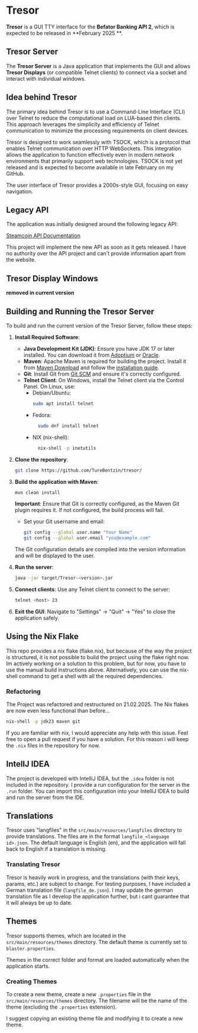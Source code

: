# Tresor

**Tresor** is a GUI TTY interface for the **Befator Banking API 2**, which is expected to be released in **February 2025
**.

## Tresor Server

The **Tresor Server** is a Java application that implements the GUI and allows **Tresor Displays** (or compatible Telnet
clients) to connect via a socket and interact with individual windows.

## Idea behind Tresor

The primary idea behind Tresor is to use a Command-Line Interface (CLI) over Telnet to reduce the computational load on
LUA-based thin clients. This approach leverages the simplicity and efficiency of Telnet communication to minimize the
processing requirements on client devices.

Tresor is designed to work seamlessly with TSOCK, which is a protocol that enables Telnet communication over HTTP
WebSockets. This integration allows the application to function effectively even in modern network environments that
primarily support web technologies. TSOCK is not yet released and is expected to become available in late February on my
GitHub.

The user interface of Tresor provides a 2000s-style GUI, focusing on easy navigation.

## Legacy API

The application was initially designed around the following legacy API:

[Steamcoin API Documentation](http://befator.befatorinc.de:8932/index.php/Steamcoin_API_Documentation)

This project will implement the new API as soon as it gets released. I have no authority over the API project and can't
provide information apart from the website.

## Tresor Display Windows

**removed in current version**

## Building and Running the Tresor Server

To build and run the current version of the Tresor Server, follow these steps:

1. **Install Required Software**:
    - **Java Development Kit (JDK)**: Ensure you have JDK 17 or later installed. You can download it
      from [Adoptium](https://adoptium.net/) or [Oracle](https://www.oracle.com/java/technologies/downloads/).
    - **Maven**: Apache Maven is required for building the project. Install it
      from [Maven Download](https://maven.apache.org/download.cgi) and follow
      the [installation guide](https://maven.apache.org/install.html).
    - **Git**: Install Git from [Git SCM](https://git-scm.com/downloads) and ensure it's correctly configured.
    - **Telnet Client**: On Windows, install the Telnet client via the Control Panel. On Linux, use:
        - Debian/Ubuntu:
          ```bash
          sudo apt install telnet
          ```
        - Fedora:
          ```bash
            sudo dnf install telnet
            ```
        - NIX (nix-shell):
          ```bash
            nix-shell -p inetutils
          ```

2. **Clone the repository**:
   ```bash
   git clone https://github.com/TureBentzin/tresor/
   ```

3. **Build the application with Maven**:
   ```bash
   mvn clean install
   ```
   **Important**: Ensure that Git is correctly configured, as the Maven Git plugin requires it. If not configured, the
   build process will fail.

    - Set your Git username and email:
      ```bash
      git config --global user.name "Your Name"
      git config --global user.email "you@example.com"
      ```

   The Git configuration details are compiled into the version information and will be displayed to the user.

4. **Run the server**:
   ```bash
   java -jar target/Tresor-<version>.jar
   ```

5. **Connect clients**:
   Use any Telnet client to connect to the server:
   ```bash
   telnet <host> 23
   ```

6. **Exit the GUI**:
   Navigate to "Settings" -> "Quit" -> "Yes" to close the application safely.

## Using the Nix Flake

This repo provides a nix flake (flake.nix), but because of the way the project is structured, it is not possible to
build the project using the flake right now.
Im actively working on a solution to this problem, but for now, you have to use the manual build instructions above.
Alternatively, you can use the nix-shell command to get a shell with all the required dependencies.

### Refactoring

The Project was refactored and restructured on 21.02.2025.
The Nix flakes are now even less functional than before...

```bash
nix-shell -p jdk23 maven git
```

If you are familiar with nix, I would appreciate any help with this issue.
Feel free to open a pull request if you have a solution.
For this reason i will keep the `.nix` files in the repository for now.

## IntellJ IDEA

The project is developed with IntelliJ IDEA, but the `.idea` folder is not included in the repository.
I provide a run configuration for the server in the `.run` folder.
You can import this configuration into your IntelliJ IDEA to build and run the server from the IDE.

## Translations

Tresor uses "langfiles" in the `src/main/resources/langfiles` directory to provide translations.
The files are in the format `langfile_<language id>.json`.
The default language is English (en), and the application will fall back to English if a translation is missing.

### Translating Tresor

Tresor is heavily work in progress, and the translations (with their keys, params, etc.) are subject to change.
For testing purposes, I have included a German translation file (`langfile_de.json`).
I may update the german translation file as I develop the application further, but i cant guarantee that it will always
be up to date.

## Themes

Tresor supports themes, which are located in the `src/main/resources/themes` directory.
The default theme is currently set to `blaster.properties`.

Themes in the correct folder and format are loaded automatically when the application starts.

### Creating Themes

To create a new theme, create a new `.properties` file in the `src/main/resources/themes` directory.
The filename will be the name of the theme (excluding the `.properties` extension).

I suggest copying an existing theme file and modifying it to create a new theme.
